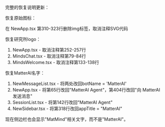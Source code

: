   完整的恢复说明更新：

  恢复原始图标：

  在 NewApp.tsx 第310-323行删除img标签，取消注释SVG代码

  恢复研究所logo：

  1. NewApp.tsx - 取消注释第252-257行
  2. MindsChat.tsx - 取消注释第79-84行
  3. MindsWelcome.tsx - 取消注释第133-138行

  恢复MatterAI名字：

  1. NewMessageList.tsx - 将两处改回botName = 'MatterAI'
  2. NewApp.tsx - 将第65行改回"MatterAI Agent"，第404行改回"向 MatterAI
  发送消息"
  3. SessionList.tsx - 将第142行改回"MatterAI Agent"
  4. NewSidebar.tsx - 将第318行改回appTitle = "MatterAI"

  现在侧边栏也会显示"MatMind"相关文字，而不是"MatterAI"。